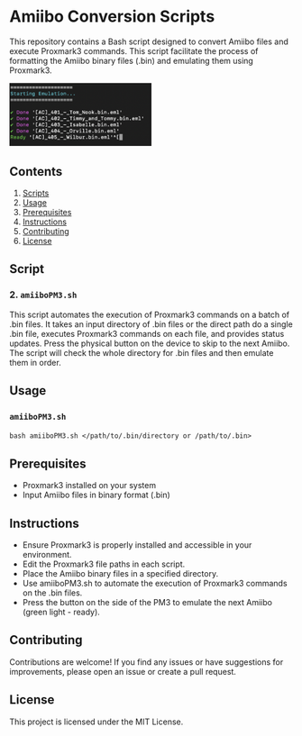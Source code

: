 # Amiibo Conversion Scripts

This repository contains a Bash script designed to convert Amiibo files and execute Proxmark3 commands. This script facilitate the process of formatting the Amiibo binary files (.bin) and emulating them using Proxmark3.

<img src="img/example.png" alt="script" title="script" width=50%>

## Contents

1. [Scripts](#scripts)
2. [Usage](#usage)
3. [Prerequisites](#prerequisites)
4. [Instructions](#instructions)
5. [Contributing](#contributing)
6. [License](#license)

## Script
### 2. `amiiboPM3.sh`

This script automates the execution of Proxmark3 commands on a batch of .bin files. It takes an input directory of .bin files or the direct path do a single .bin file, executes Proxmark3 commands on each file, and provides status updates. Press the physical button on the device to skip to the next Amiibo. The script will check the whole directory for .bin files and then emulate them in order.

## Usage
### `amiiboPM3.sh`

```
bash amiiboPM3.sh </path/to/.bin/directory or /path/to/.bin>
```

## Prerequisites

- Proxmark3 installed on your system
- Input Amiibo files in binary format (.bin)

## Instructions

- Ensure Proxmark3 is properly installed and accessible in your environment.
- Edit the Proxmark3 file paths in each script.
- Place the Amiibo binary files in a specified directory.  
- Use amiiboPM3.sh to automate the execution of Proxmark3 commands on the .bin files.  
- Press the button on the side of the PM3 to emulate the next Amiibo (green light - ready).  
 
## Contributing

Contributions are welcome! If you find any issues or have suggestions for improvements, please open an issue or create a pull request.

## License

This project is licensed under the MIT License.
